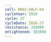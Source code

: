 ```yaml
---
cell: NR02-GOLF-04
cycleYear: 2016
cycle: 27
cycleDate: 2016-27
resistance: 328000
enlightened: 383000 
---
```

      